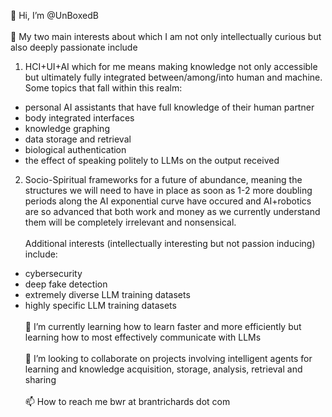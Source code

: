 
👋 Hi, I’m @UnBoxedB<br><br>
👀 My two main interests about which I am not only intellectually curious but also deeply passionate include<br>
  1.  HCI+UI+AI which for me means making knowledge not only accessible but ultimately fully integrated between/among/into human and machine.  Some topics that fall within this realm:
   - personal AI assistants that have full knowledge of their human partner
   - body integrated interfaces
   - knowledge graphing
   - data storage and retrieval
   - biological authentication
   - the effect of speaking politely to LLMs on the output received <br>
  2.  Socio-Spiritual frameworks for a future of abundance, meaning the structures we will need to have in place as soon as 1-2 more doubling periods along the AI exponential curve have occured and AI+robotics are so advanced that both work and money as we currently understand them will be completely irrelevant and nonsensical.<br><br>
Additional interests (intellectually interesting but not passion inducing) include:<br>
- cybersecurity
- deep fake detection
- extremely diverse LLM training datasets
- highly specific LLM training datasets<br><br>
🌱 I’m currently learning how to learn faster and more efficiently but learning how to most effectively communicate with LLMs<br><br>
💞️ I’m looking to collaborate on projects involving intelligent agents for learning and knowledge acquisition, storage, analysis, retrieval and sharing<br><br>
📫 How to reach me bwr at brantrichards dot com

<!---
UnBoxedB/UnBoxedB is a ✨ special ✨ repository because its `README.md` (this file) appears on your GitHub profile.
You can click the Preview link to take a look at your changes.
--->
